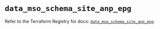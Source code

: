 # `data_mso_schema_site_anp_epg`

Refer to the Terraform Registry for docs: [`data_mso_schema_site_anp_epg`](https://registry.terraform.io/providers/ciscodevnet/mso/1.5.3/docs/data-sources/schema_site_anp_epg).
